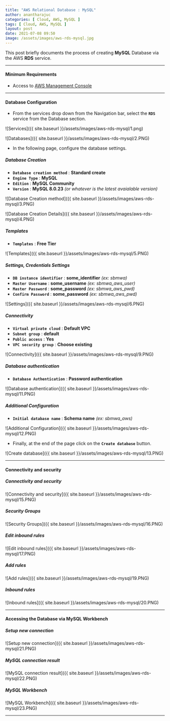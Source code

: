 ```yaml
---
title: "AWS Relational Database : MySQL"
author: anantharajuc
categories: [ Cloud, AWS, MySQL ]
tags: [ Cloud, AWS, MySQL ]
layout: post
date: 2021-07-08 09:50
image: /assets/images/aws-rds-mysql.jpg
---
```


This post briefly documents the process of creating **MySQL** Database via the AWS **RDS** service.

---

#### Minimum Requirements

- Access to [AWS Management Console](https://aws.amazon.com/console/)

---

#### Database Configuration

- From the services drop down from the Navigation bar, select the **`RDS`** service from the Database section.

![Services]({{ site.baseurl }}/assets/images/aws-rds-mysql/1.png)   

![Databases]({{ site.baseurl }}/assets/images/aws-rds-mysql/2.PNG)   

- In the following page, configure the database settings.

##### Database Creation

- **`Database creation method`** : **Standard create**  
- **`Engine Type`** : **MySQL**  
- **`Edition`** : **MySQL Community**  
- **`Version`** : **MySQL 8.0.23** *(or whatever is the latest avaialable version)*  

![Database Creation method]({{ site.baseurl }}/assets/images/aws-rds-mysql/3.PNG)  

![Database Creation Details]({{ site.baseurl }}/assets/images/aws-rds-mysql/4.PNG)  

##### Templates
		
- **`Templates`** : **Free Tier**  
		
![Templates]({{ site.baseurl }}/assets/images/aws-rds-mysql/5.PNG)  		
		
##### Settings, Credentials Settings
		
- **`DB instance identifier`** : **some_identifier** *(ex: sbmwa)*    
- **`Master Username`** : **some_username** *(ex: sbmwa_aws_user)*    
- **`Master Password`** : **some_password** *(ex: sbmwa_aws_pwd)*    
- **`Confirm Password`** : **some_password** *(ex: sbmwa_aws_pwd)*   

![Settings]({{ site.baseurl }}/assets/images/aws-rds-mysql/6.PNG)  	 

##### Connectivity
		
- **`Virtual private cloud`** : **Default VPC**  
- **`Subnet group`** : **default**  
- **`Public access`** : **Yes**  
- **`VPC security group`** : **Choose existing**  

![Connectivity]({{ site.baseurl }}/assets/images/aws-rds-mysql/9.PNG)  	 
		
##### Database authentication
		
- **`Database Authentication`** : **Password authentication**

![Database authentication]({{ site.baseurl }}/assets/images/aws-rds-mysql/11.PNG)  	 

##### Additional Configuration
		
- **`Initial database name`** : **Schema name** *(ex: sbmwa_aws)*  

![Additional Configuration]({{ site.baseurl }}/assets/images/aws-rds-mysql/12.PNG)  	 
	
- Finally, at the end of the page click on the **`Create database`** button.

![Create database]({{ site.baseurl }}/assets/images/aws-rds-mysql/13.PNG)  

---

#### Connectivity and security

##### Connectivity and security

![Connectivity and security]({{ site.baseurl }}/assets/images/aws-rds-mysql/15.PNG)  

##### Security Groups

![Security Groups]({{ site.baseurl }}/assets/images/aws-rds-mysql/16.PNG)  

##### Edit inbound rules

![Edit inbound rules]({{ site.baseurl }}/assets/images/aws-rds-mysql/17.PNG) 

##### Add rules

![Add rules]({{ site.baseurl }}/assets/images/aws-rds-mysql/19.PNG) 

##### Inbound rules

![Inbound rules]({{ site.baseurl }}/assets/images/aws-rds-mysql/20.PNG) 

---

#### Accessing the Database via MySQL Workbench

##### Setup new connection

![Setup new connection]({{ site.baseurl }}/assets/images/aws-rds-mysql/21.PNG) 

##### MySQL connection result

![MySQL connection result]({{ site.baseurl }}/assets/images/aws-rds-mysql/22.PNG) 

##### MySQL Workbench

![MySQL Workbench]({{ site.baseurl }}/assets/images/aws-rds-mysql/23.PNG) 

---











